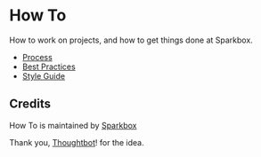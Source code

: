 How To
======

How to work on projects, and how to get things done at Sparkbox.

* [Process](/sparkbox/how_to/blob/master/process)
* [Best Practices](/sparkbox/how_to/blob/master/best_practices)
* [Style Guide](/sparkbox/how_to/blob/master/style_guide)

Credits
-------

How To is maintained by [Sparkbox](http://seesparkbox.com)


Thank you, [Thoughtbot](/thoughtbot/guides)! for the idea.